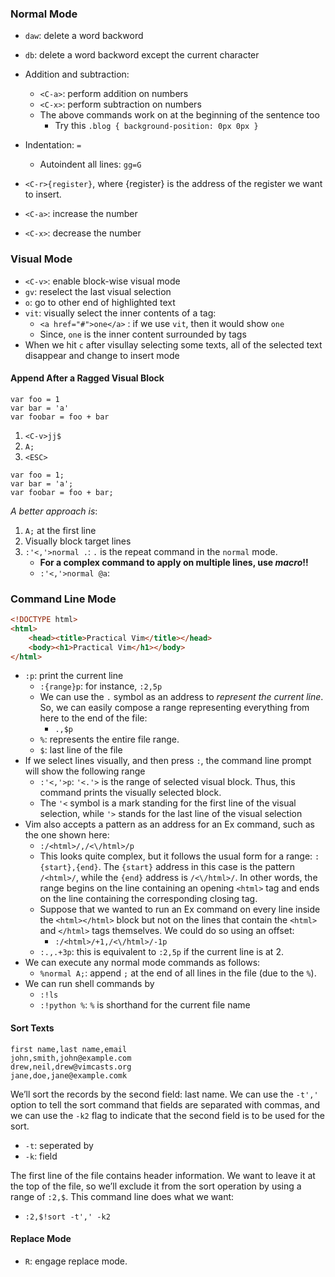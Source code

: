 ### Normal Mode
- `daw`: delete a word backword
- `db`: delete a word backword except the current character

- Addition and subtraction:
	- `<C-a>`: perform addition on numbers
	- `<C-x>`: perform subtraction on numbers
	- The above commands work on at the beginning of the sentence too
		- Try this `.blog { background-position: 0px 0px }`
- Indentation: `=`
	- Autoindent all lines: `gg=G`
- `<C-r>{register}`, where {register} is the address of the register we want to insert. 
- `<C-a>`: increase the number 
- `<C-x>`: decrease the number

### Visual Mode
- `<C-v>`: enable block-wise visual mode
- `gv`: reselect the last visual selection
- `o`: go to other end of highlighted text
- `vit`: visually select the inner contents of a tag:
	- `<a href="#">one</a>` : if we use `vit`, then it would show `one`
	- Since, `one` is the inner content surrounded by tags
- When we hit `c` after visullay selecting some texts, all of the selected text disappear and change to insert mode

#### Append After a Ragged Visual Block
```
var foo = 1
var bar = 'a'
var foobar = foo + bar
```
1. `<C-v>jj$`
2. `A;`
3. `<ESC>`
```
var foo = 1;
var bar = 'a';
var foobar = foo + bar;
```

*A better approach is*: 
1. `A;` at the first line
2. Visually block target lines
3. `:'<,'>normal .`: `.` is the repeat command in the `normal` mode. 
	- **For a complex command to apply on multiple lines, use _macro_!!**
	- `:'<,'>normal @a`: 

### Command Line Mode
```html
<!DOCTYPE html>
<html>
	<head><title>Practical Vim</title></head>
	<body><h1>Practical Vim</h1></body>
</html>
```
- `:p`: print the current line
	- `:{range}p`: for instance, ``:2,5p``
	- We can use the `.` symbol as an address to _represent the current line_. So, we can easily compose a range representing everything from here to the end of the file:
		- `.,$p`
	- `%`:  represents the entire file range. 
	- `$`: last line of the file
- If we select lines visually, and then press `:`, the command line prompt will show the following range
	- `:'<,'>p`: `'<.'>` is the range of selected visual block. Thus, this command prints the visually selected block. 
	- The `'<` symbol is a mark standing for the first line of the visual selection, while `'>` stands for the last line of the visual selection
- Vim also accepts a pattern as an address for an Ex command, such as the one shown here:
	- `:/<html>/,/<\/html>/p`
	- This looks quite complex, but it follows the usual form for a range: `:{start},{end}`. The `{start}` address in this case is the pattern `/<html>/`, while the `{end}` address is `/<\/html>/`. In other words, the range begins on the line containing an opening `<html>` tag and ends on the line containing the corresponding closing tag.
	- Suppose that we wanted to run an Ex command on every line inside the `<html></html>` block but not on the lines that contain the `<html>` and `</html>` tags themselves. We could do so using an offset:
		- `:/<html>/+1,/<\/html>/-1p`
	- `:.,.+3p`: this is equivalent to `:2,5p` if the current line is at 2.
- We can execute any normal mode commands as follows:
	- `%normal A;`: append `;` at the end of all lines in the file (due to the `%`). 
- We can run shell commands by
	- `:!ls`
	- `:!python %`: `%` is shorthand for the current file name

#### Sort Texts
```
first name,last name,email
john,smith,john@example.com
drew,neil,drew@vimcasts.org
jane,doe,jane@example.comk
```

We’ll sort the records by the second field: last name. We can use the `-t','` option to tell the sort command that fields are separated with commas, and we can use the `-k2` flag to indicate that the second field is to be used for the sort.
- `-t`: seperated by
- `-k`: field

The first line of the file contains header information. We want to leave it at the top of the file, so we’ll exclude it from the sort operation by using a range of `:2,$`. This command line does what we want:
- `:2,$!sort -t',' -k2`
 
#### Replace Mode 
- `R`: engage replace mode.
